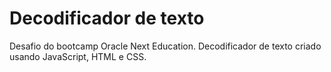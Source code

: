 # Decodificador de texto

Desafio do bootcamp Oracle Next Education.
Decodificador de texto criado usando JavaScript, HTML e CSS.
